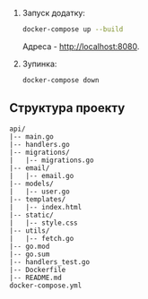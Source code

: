 1. Запуск додатку:

    ```bash
    docker-compose up --build
    ```
    
    Адреса - [http://localhost:8080](http://localhost:8080).

2. Зупинка:

    ```bash
    docker-compose down
    ```

## Структура проекту

```
api/
|-- main.go
|-- handlers.go
|-- migrations/
|   |-- migrations.go
|-- email/
|   |-- email.go
|-- models/
|   |-- user.go
|-- templates/
|   |-- index.html
|-- static/
|   |-- style.css
|-- utils/
|   |-- fetch.go
|-- go.mod
|-- go.sum
|-- handlers_test.go
|-- Dockerfile
|-- README.md
docker-compose.yml
```
